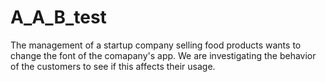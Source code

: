 # A_A_B_test
The management of a startup company selling food products wants to change the font of the comapany's app. We are investigating the behavior of the customers to see if this affects their usage.
